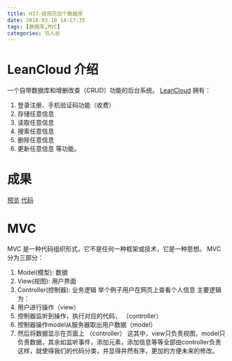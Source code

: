 ```yaml
---
title: H37-给简历加个数据库
date: 2018-03-10 14:17:35
tags: [数据库,MVC]
categories: 饥人谷
---
```

# LeanCloud 介绍
一个自带数据库和增删改查（CRUD）功能的后台系统。
[LeanCloud](https://github.com/FrankFang/resume-15-7)
拥有：

  1. 登录注册、手机验证码功能（收费）
  2. 存储任意信息
  3. 读取任意信息
  4. 搜索任意信息
  5. 删除任意信息
  6. 更新任意信息
等功能。

# 成果
[预览](https://zerolhao.github.io/resume/index.html)
[代码](https://github.com/zerolhao/resume/blob/master/js/message.js)


# MVC 
MVC 是一种代码组织形式，它不是任何一种框架或技术，它是一种思想。
MVC分为三部分：
 1. Model(模型): 数据
 2. View(视图): 用户界面
 3. Controller(控制器): 业务逻辑
举个例子用户在网页上查看个人信息
主要逻辑为：
  1. 用户进行操作（view）
  2. 控制器监听到操作，执行对应的代码， （controller）
  3. 控制器操作model从服务器取出用户数据（model）
  4. 然后将数据显示在页面上 （controller）
这其中，view只负责视图，model只负责数据，其余如监听事件，添加元素，添加信息等等全部由controller负责
这样，就使得我们的代码分类，并显得井然有序，更加的方便未来的修改。